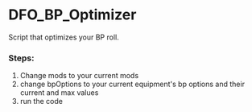 # DFO_BP_Optimizer

Script that optimizes your BP roll.

### Steps:
1. Change mods to your current mods
2. change bpOptions to your current equipment's bp options and their current and max values
3. run the code

